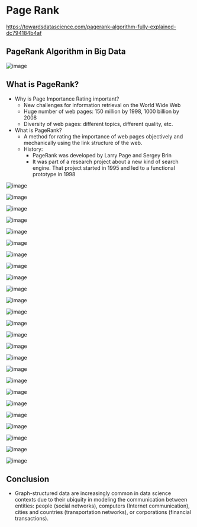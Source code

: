 # Page Rank

https://towardsdatascience.com/pagerank-algorithm-fully-explained-dc794184b4af

## PageRank Algorithm in Big Data

![image](../../../media/Big-Data_Page-Rank-image1.jpg)

## What is PageRank?

- Why is Page Importance Rating important?
    - New challenges for information retrieval on the World Wide Web
    - Huge number of web pages: 150 million by 1998, 1000 billion by 2008
    - Diversity of web pages: different topics, different quality, etc.
- What is PageRank?
    - A method for rating the importance of web pages objectively and mechanically using the link structure of the web.
    - History:
        - PageRank was developed by Larry Page and Sergey Brin
        - It was part of a research project about a new kind of search engine. That project started in 1995 and led to a functional prototype in 1998

![image](../../../media/Big-Data_Page-Rank-image2.jpg)

![image](../../../media/Big-Data_Page-Rank-image3.jpg)

![image](../../../media/Big-Data_Page-Rank-image4.jpg)

![image](../../../media/Big-Data_Page-Rank-image5.jpg)

![image](../../../media/Big-Data_Page-Rank-image6.jpg)

![image](../../../media/Big-Data_Page-Rank-image7.jpg)

![image](../../../media/Big-Data_Page-Rank-image8.jpg)

![image](../../../media/Big-Data_Page-Rank-image9.jpg)

![image](../../../media/Big-Data_Page-Rank-image10.jpg)

![image](../../../media/Big-Data_Page-Rank-image11.jpg)

![image](../../../media/Big-Data_Page-Rank-image12.jpg)

![image](../../../media/Big-Data_Page-Rank-image13.jpg)

![image](../../../media/Big-Data_Page-Rank-image14.jpg)

![image](../../../media/Big-Data_Page-Rank-image15.jpg)

![image](../../../media/Big-Data_Page-Rank-image16.jpg)

![image](../../../media/Big-Data_Page-Rank-image17.jpg)

![image](../../../media/Big-Data_Page-Rank-image18.jpg)

![image](../../../media/Big-Data_Page-Rank-image19.jpg)

![image](../../../media/Big-Data_Page-Rank-image20.jpg)

![image](../../../media/Big-Data_Page-Rank-image21.jpg)

![image](../../../media/Big-Data_Page-Rank-image22.jpg)

![image](../../../media/Big-Data_Page-Rank-image23.jpg)

![image](../../../media/Big-Data_Page-Rank-image24.jpg)

![image](../../../media/Big-Data_Page-Rank-image25.jpg)

![image](../../../media/Big-Data_Page-Rank-image26.jpg)

## Conclusion

- Graph-structured data are increasingly common in data science contexts due to their ubiquity in modeling the communication between entities: people (social networks), computers (Internet communication), cities and countries (transportation networks), or corporations (financial transactions).

